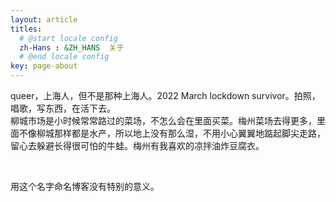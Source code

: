 ```yaml
---
layout: article
titles:
  # @start locale config
  zh-Hans : &ZH_HANS  关于
  # @end locale config
key: page-about
---
```


queer，上海人，但不是那种上海人。2022 March lockdown survivor。拍照，唱歌，写东西，在活下去。  
柳城市场是小时候常常路过的菜场，不怎么会在里面买菜。梅州菜场去得更多，里面不像柳城那样都是水产，所以地上没有那么湿，不用小心翼翼地踮起脚尖走路，留心去躲避长得很可怕的牛蛙。梅州有我喜欢的凉拌油炸豆腐衣。  

&nbsp;

用这个名字命名博客没有特别的意义。  
